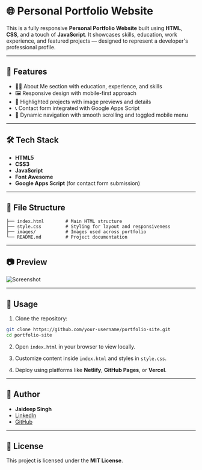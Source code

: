 # 🌐 Personal Portfolio Website

This is a fully responsive **Personal Portfolio Website** built using **HTML**, **CSS**, and a touch of **JavaScript**. It showcases skills, education, work experience, and featured projects — designed to represent a developer's professional profile.

---

## 🚀 Features

- 🧑‍💻 About Me section with education, experience, and skills
- 🖼️ Responsive design with mobile-first approach
- 🧰 Highlighted projects with image previews and details
- 📞 Contact form integrated with Google Apps Script
- 🌙 Dynamic navigation with smooth scrolling and toggled mobile menu

---

## 🛠️ Tech Stack

- **HTML5**
- **CSS3**
- **JavaScript**
- **Font Awesome**
- **Google Apps Script** (for contact form submission)

---

## 📁 File Structure

```
├── index.html        # Main HTML structure
├── style.css         # Styling for layout and responsiveness
├── images/           # Images used across portfolio
└── README.md         # Project documentation
```

---

## 📷 Preview

![Screenshot](images/preview.jpg) <!-- Replace with actual preview image path if hosted -->

---

## 🧪 Usage

1. Clone the repository:

```bash
git clone https://github.com/your-username/portfolio-site.git
cd portfolio-site
```

2. Open `index.html` in your browser to view locally.

3. Customize content inside `index.html` and styles in `style.css`.

4. Deploy using platforms like **Netlify**, **GitHub Pages**, or **Vercel**.

---

## 🧑 Author

- **Jaideep Singh**
- [LinkedIn](https://www.linkedin.com/in/jaideep-singh-126a93258/)
- [GitHub](https://github.com/your-username)

---

## 📄 License

This project is licensed under the **MIT License**.
